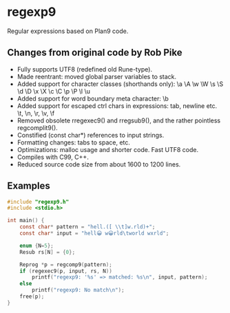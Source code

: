 # regexp9
Regular expressions based on Plan9 code.

## Changes from original code by Rob Pike
- Fully supports UTF8 (redefined old Rune-type).
- Made reentrant: moved global parser variables to stack.
- Added support for character classes (shorthands only): \a \A \w \W \s \S \d \D \x \X \c \C \p \P \l \u
- Added support for word boundary meta character: \b
- Added support for escaped ctrl chars in expressions: tab, newline etc. \t, \n, \r, \v, \f
- Removed obsolete rregexec9() and rregsub9(), and the rather pointless regcomplit9().
- Constified (const char*) references to input strings.
- Formatting changes: tabs to space, etc.
- Optimizations: malloc usage and shorter code. Fast UTF8 code.
- Compiles with C99, C++.
- Reduced source code size from about 1600 to 1200 lines.

## Examples
```c
#include "regexp9.h"
#include <stdio.h>

int main() {
    const char* pattern = "hell.([ \\t]w.rld)+";
    const char* input = "hell😀 w😀rld\tworld wxrld";

    enum {N=5};
    Resub rs[N] = {0};

    Reprog *p = regcomp9(pattern);
    if (regexec9(p, input, rs, N))
        printf("regexp9: '%s' => matched: %s\n", input, pattern);
    else
        printf("regexp9: No match\n");
    free(p);
}
```
